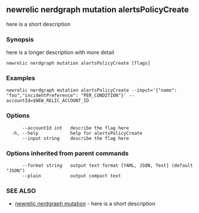 ## newrelic nerdgraph mutation alertsPolicyCreate

here is a short description

### Synopsis

here is a longer description with more detail

```
newrelic nerdgraph mutation alertsPolicyCreate [flags]
```

### Examples

```
newrelic nerdgraph mutation alertsPolicyCreate --input='{"name": "foo","incidentPreference": "PER_CONDITION"}' --accountId=$NEW_RELIC_ACCOUNT_ID

```

### Options

```
      --accountId int   describe the flag here
  -h, --help            help for alertsPolicyCreate
      --input string    describe the flag here
```

### Options inherited from parent commands

```
      --format string   output text format [YAML, JSON, Text] (default "JSON")
      --plain           output compact text
```

### SEE ALSO

* [newrelic nerdgraph mutation](newrelic_nerdgraph_mutation.md)	 - here is a short description

